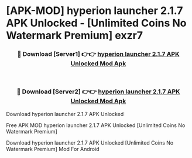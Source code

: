 # [APK-MOD] hyperion launcher 2.1.7 APK Unlocked - [Unlimited Coins No Watermark Premium] exzr7



<div align="center">
<h3>🔴 Download [Server1] 👉👉 <a href="https://momento.my/?title=hyperion_launcher_2.1.7_APK_Unlocked">hyperion launcher 2.1.7 APK Unlocked Mod Apk</a></h3><br>

<h3>🔴 Download [Server2] 👉👉 <a href="https://momento.my/?title=hyperion_launcher_2.1.7_APK_Unlocked">hyperion launcher 2.1.7 APK Unlocked Mod Apk</a></h3>
</div>



Download hyperion launcher 2.1.7 APK Unlocked 

Free APK MOD hyperion launcher 2.1.7 APK Unlocked [Unlimited Coins No Watermark Premium]

Download hyperion launcher 2.1.7 APK Unlocked [Unlimited Coins No Watermark Premium] Mod For Android
